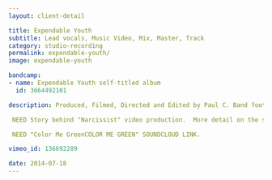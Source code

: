 ```yaml
---
layout: client-detail

title: Expendable Youth
subtitle: Lead vocals, Music Video, Mix, Master, Track
category: studio-recording
permalink: expendable-youth/
image: expendable-youth

bandcamp:
- name: Expendable Youth self-titled album
  id: 3664492101

description: Produced, Filmed, Directed and Edited by Paul C. Band footage filmed by Keith Ketchum. Paul C. on lead vocals.

 NEED Story behind "Narcissist" video production.  More detail on the studio album recording, and in-the-studio photos.

 NEED "Color Me GreenCOLOR ME GREEN" SOUNDCLOUD LINK.

vimeo_id: 136692289

date: 2014-07-18
---
```

